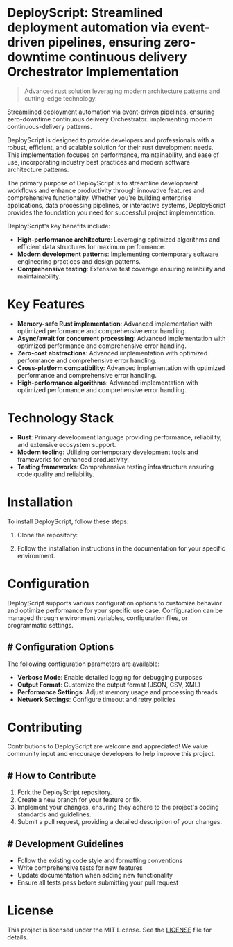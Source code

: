 <!-- fallback_DeployScript_20250806035727_23324 -->

# DeployScript: Streamlined deployment automation via event-driven pipelines, ensuring zero-downtime continuous delivery Orchestrator Implementation
> Advanced rust solution leveraging modern architecture patterns and cutting-edge technology.

Streamlined deployment automation via event-driven pipelines, ensuring zero-downtime continuous delivery Orchestrator. implementing modern continuous-delivery patterns.

DeployScript is designed to provide developers and professionals with a robust, efficient, and scalable solution for their rust development needs. This implementation focuses on performance, maintainability, and ease of use, incorporating industry best practices and modern software architecture patterns.

The primary purpose of DeployScript is to streamline development workflows and enhance productivity through innovative features and comprehensive functionality. Whether you're building enterprise applications, data processing pipelines, or interactive systems, DeployScript provides the foundation you need for successful project implementation.

DeployScript's key benefits include:

* **High-performance architecture**: Leveraging optimized algorithms and efficient data structures for maximum performance.
* **Modern development patterns**: Implementing contemporary software engineering practices and design patterns.
* **Comprehensive testing**: Extensive test coverage ensuring reliability and maintainability.

# Key Features

* **Memory-safe Rust implementation**: Advanced implementation with optimized performance and comprehensive error handling.
* **Async/await for concurrent processing**: Advanced implementation with optimized performance and comprehensive error handling.
* **Zero-cost abstractions**: Advanced implementation with optimized performance and comprehensive error handling.
* **Cross-platform compatibility**: Advanced implementation with optimized performance and comprehensive error handling.
* **High-performance algorithms**: Advanced implementation with optimized performance and comprehensive error handling.

# Technology Stack

* **Rust**: Primary development language providing performance, reliability, and extensive ecosystem support.
* **Modern tooling**: Utilizing contemporary development tools and frameworks for enhanced productivity.
* **Testing frameworks**: Comprehensive testing infrastructure ensuring code quality and reliability.

# Installation

To install DeployScript, follow these steps:

1. Clone the repository:


2. Follow the installation instructions in the documentation for your specific environment.

# Configuration

DeployScript supports various configuration options to customize behavior and optimize performance for your specific use case. Configuration can be managed through environment variables, configuration files, or programmatic settings.

## # Configuration Options

The following configuration parameters are available:

* **Verbose Mode**: Enable detailed logging for debugging purposes
* **Output Format**: Customize the output format (JSON, CSV, XML)
* **Performance Settings**: Adjust memory usage and processing threads
* **Network Settings**: Configure timeout and retry policies

# Contributing

Contributions to DeployScript are welcome and appreciated! We value community input and encourage developers to help improve this project.

## # How to Contribute

1. Fork the DeployScript repository.
2. Create a new branch for your feature or fix.
3. Implement your changes, ensuring they adhere to the project's coding standards and guidelines.
4. Submit a pull request, providing a detailed description of your changes.

## # Development Guidelines

* Follow the existing code style and formatting conventions
* Write comprehensive tests for new features
* Update documentation when adding new functionality
* Ensure all tests pass before submitting your pull request

# License

This project is licensed under the MIT License. See the [LICENSE](https://github.com/QOZU/DeployScript/blob/main/LICENSE) file for details.
